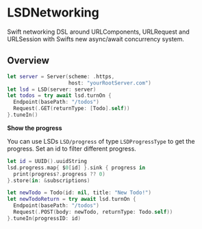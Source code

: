 # LSDNetworking

Swift networking DSL around URLComponents, URLRequest and URLSession with Swifts new async/await concurrency system.

## Overview

```swift
let server = Server(scheme: .https,
                    host: "yourRootServer.com")
let lsd = LSD(server: server)
let todos = try await lsd.turnOn {
  Endpoint(basePath: "/todos")
  Request(.GET(returnType: [Todo].self))
}.tuneIn()
```

**Show the progress**

You can use LSDs ``LSD/progress`` of type ``LSDProgressType`` to get the progress. Set an id to filter different progress.

```swift
let id = UUID().uuidString
lsd.progress.map{ $0[id] }.sink { progress in
  print(progress?.progress ?? 0)
}.store(in: &subscriptions)

let newTodo = Todo(id: nil, title: "New Todo!")
let newTodoReturn = try await lsd.turnOn {
  Endpoint(basePath: "/todos")
  Request(.POST(body: newTodo, returnType: Todo.self))
}.tuneIn(progressID: id)
```
